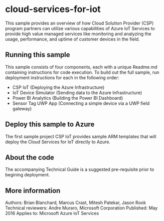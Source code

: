 # cloud-services-for-iot
This sample provides an overview of how Cloud Solution Provider (CSP) program partners can utilize various capabilities of Azure IoT Services to provide high value managed services like monitoring and analyzing the usage, performance, and uptime of customer devices in the field.
## Running this sample
This sample consists of four components, each with a unique Readme.md containing instructions for code execution. To build out the full sample, run deployment instructions for each in the following order:
+ CSP IoT (Deploying the Azure Infrastructure)
+ IoT Device Simulator (Sending data to the Azure Infrastructure)
+ Power BI Analytics (Building the Power BI Dashboard)
+ Sensor Tag UWP App (Connecting a simple device via a UWP field gateway)

## Deploy this sample to Azure
The first sample project CSP IoT provides sample ARM templates that will deploy the Cloud Services for IoT directly to Azure. 

## About the code
The accompanying Technical Guide is a suggested pre-requisite prior to begining deployment. 


## More information
Authors: Brian Blanchard, Marcus Crast, Mitesh Patekar, Jason Rook
Technical reviewers: Andre Muraro, Microsoft Corporation
Published: May 2016 
Applies to: Microsoft Azure IoT Services
